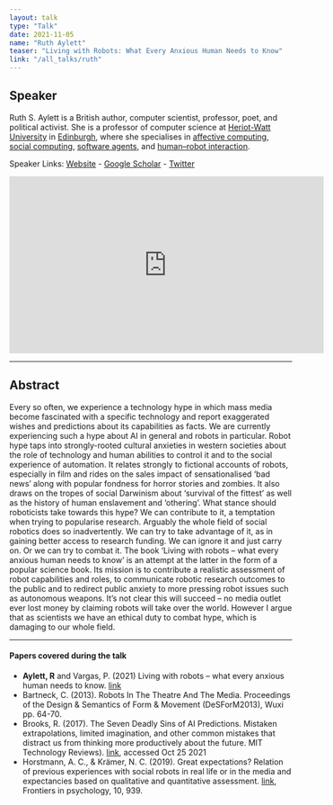 ```yaml
---
layout: talk
type: "Talk"
date: 2021-11-05
name: "Ruth Aylett"
teaser: "Living with Robots: What Every Anxious Human Needs to Know"
link: "/all_talks/ruth"
---
```


## Speaker

Ruth S. Aylett is a British author, computer scientist, professor, poet, and political activist. She is a professor of computer science at [Heriot-Watt University](https://en.wikipedia.org/wiki/Heriot-Watt_University) in [Edinburgh](https://en.wikipedia.org/wiki/Edinburgh), where she specialises in [affective computing](https://en.wikipedia.org/wiki/Affective_computing), [social computing](https://en.wikipedia.org/wiki/Social_computing), [software agents](https://en.wikipedia.org/wiki/Software_agent), and [human–robot interaction](https://en.wikipedia.org/wiki/Human–robot_interaction).

Speaker Links: [Website]( http://www.macs.hw.ac.uk/~ruth/) - [Google Scholar](https://scholar.google.com/citations?user=qxC_AUAAAAAJ&hl=en) - [Twitter](https://twitter.com/ruthaylett?lang=en)

<iframe width="560" height="315" src="https://www.youtube.com/embed/zOXKr5-ik4w" title="YouTube video player" frameborder="0" allow="accelerometer; autoplay; clipboard-write; encrypted-media; gyroscope; picture-in-picture" allowfullscreen></iframe>

---

## Abstract

Every so often, we experience a technology hype in which mass media become fascinated with a specific technology and report exaggerated wishes and predictions about its capabilities as facts. We are currently experiencing such a hype about AI in general and robots in particular.
Robot hype taps into strongly-rooted cultural anxieties in western societies about the role of technology and human abilities to control it and to the social experience of automation. It relates strongly to fictional accounts of robots, especially in film and rides on the sales impact of sensationalised ‘bad news’ along with popular fondness for horror stories and zombies. It also draws on the tropes of social Darwinism about ‘survival of the fittest’ as well as the history of human enslavement and ‘othering’. 
What stance should roboticists take towards this hype? We can contribute to it, a temptation when trying to popularise research. Arguably the whole field of social robotics does so inadvertently. We can try to take advantage of it, as in gaining better access to research funding. We can ignore it and just carry on. Or we can try to combat it. The book ‘Living with robots – what every anxious human needs to know’ is an attempt at the latter in the form of a popular science book. Its mission is to contribute a realistic assessment of robot capabilities and roles, to communicate robotic research outcomes to the public and to redirect public anxiety to more pressing robot issues such as autonomous weapons.
It’s not clear this will succeed – no media outlet ever lost money by claiming robots will take over the world. However I argue that as scientists we have an ethical duty to combat hype, which is damaging to our whole field.

---

#### Papers covered during the talk

* **Aylett, R** and Vargas, P. (2021) Living with robots – what every anxious human needs to know. [link](https://www.amazon.com/Living-Robots-Every-Anxious-Human/dp/0262045818#:~:text=Ruth%20Aylett%20and%20Patricia%20Vargas,autonomous%20cars%20and%20robot%20swarms.&text=They%20explain%20how%20robots%20see,pets%2C%20butlers%2C%20and%20companions.)
* Bartneck, C. (2013). Robots In The Theatre And The Media. Proceedings of the Design & Semantics of Form & Movement (DeSForM2013), Wuxi pp. 64-70. 
* Brooks, R. (2017). The Seven Deadly Sins of AI Predictions. Mistaken extrapolations, limited imagination, and other common mistakes that distract us from thinking more productively about the future. MIT Technology Reviews). [link](https://www.technologyreview.com/2017/10/06/241837/the-seven-deadly-sins-of-ai-predictions/), accessed Oct 25 2021
* Horstmann, A. C., & Krämer, N. C. (2019). Great expectations? Relation of previous experiences with social robots in real life or in the media and expectancies based on qualitative and quantitative assessment. [link](https://www.frontiersin.org/articles/10.3389/fpsyg.2019.00939/full), Frontiers in psychology, 10, 939.
